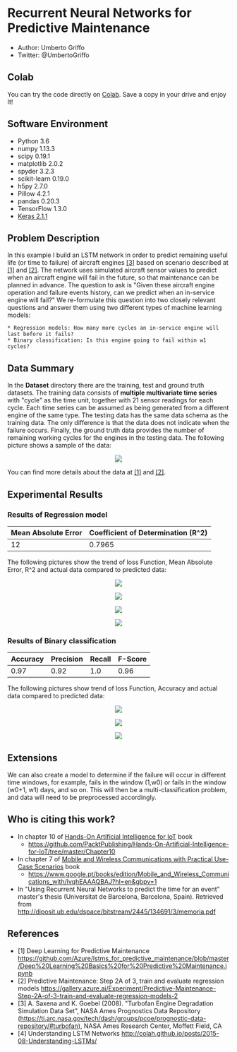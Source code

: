 # Recurrent Neural Networks for Predictive Maintenance
* Author: Umberto Griffo
* Twitter: @UmbertoGriffo

## Colab
You can try the code directly on [Colab](https://colab.research.google.com/drive/1tjIOud2Cc6smmvZsbl-QDBA6TLA2iEtd).
Save a copy in your drive and enjoy It!

## Software Environment
* Python 3.6
* numpy 1.13.3
* scipy 0.19.1
* matplotlib 2.0.2
* spyder 3.2.3
* scikit-learn 0.19.0
* h5py 2.7.0 
* Pillow 4.2.1 
* pandas 0.20.3
* TensorFlow 1.3.0
* [Keras 2.1.1](https://keras.io)

## Problem Description
In this example I build an LSTM network in order to predict remaining useful life (or time to failure) of aircraft engines <a href="https://ti.arc.nasa.gov/tech/dash/groups/pcoe/prognostic-data-repository/#turbofan">[3]</a> based on scenario described at <a href="https://github.com/Azure/lstms_for_predictive_maintenance/blob/master/Deep%20Learning%20Basics%20for%20Predictive%20Maintenance.ipynb">[1]</a> and <a href="https://gallery.azure.ai/Experiment/Predictive-Maintenance-Step-2A-of-3-train-and-evaluate-regression-models-2">[2]</a>.
The network uses simulated aircraft sensor values to predict when an aircraft engine will fail in the future, so that maintenance can be planned in advance.
The question to ask is "Given these aircraft engine operation and failure events history, can we predict when an in-service engine will fail?"
We re-formulate this question into two closely relevant questions and answer them using two different types of machine learning models:

	* Regression models: How many more cycles an in-service engine will last before it fails?
	* Binary classification: Is this engine going to fail within w1 cycles?

## Data Summary
In the **Dataset** directory there are the training, test and ground truth datasets.
The training data consists of **multiple multivariate time series** with "cycle" as the time unit, together with 21 sensor readings for each cycle.
Each time series can be assumed as being generated from a different engine of the same type.
The testing data has the same data schema as the training data.
The only difference is that the data does not indicate when the failure occurs.
Finally, the ground truth data provides the number of remaining working cycles for the engines in the testing data.
The following picture shows a sample of the data: 
<p align="center">
  <img src="https://github.com/umbertogriffo/Predictive-Maintenance-using-LSTM/blob/master/Output/datasetSample.png"/>
</p>
You can find more details about the data at <a href="https://github.com/Azure/lstms_for_predictive_maintenance/blob/master/Deep%20Learning%20Basics%20for%20Predictive%20Maintenance.ipynb">[1]</a> and <a href="https://gallery.azure.ai/Experiment/Predictive-Maintenance-Step-2A-of-3-train-and-evaluate-regression-models-2">[2]</a>.

## Experimental Results
### Results of Regression model

|Mean Absolute Error|Coefficient of Determination (R^2)|
|----|----|
|12|0.7965|

The following pictures show the trend of loss Function, Mean Absolute Error, R^2 and actual data compared to predicted data: 
<p align="center">
  <img src="https://github.com/umbertogriffo/Predictive-Maintenance-using-LSTM/blob/master/Output/model_regression_loss.png"/>
</p>
<p align="center">
  <img src="https://github.com/umbertogriffo/Predictive-Maintenance-using-LSTM/blob/master/Output/model_mae.png"/>
</p>
<p align="center">
  <img src="https://github.com/umbertogriffo/Predictive-Maintenance-using-LSTM/blob/master/Output/model_r2.png"/>
</p>
<p align="center">
  <img src="https://github.com/umbertogriffo/Predictive-Maintenance-using-LSTM/blob/master/Output/model_regression_verify.png"/>
</p>
         
### Results of Binary classification 

|Accuracy|Precision|Recall|F-Score|
|----|----|----|----|
|0.97|0.92|1.0|0.96|

The following pictures show trend of loss Function, Accuracy and actual data compared to predicted data: 
<p align="center">
  <img src="https://github.com/umbertogriffo/Predictive-Maintenance-using-LSTM/blob/master/Output/model_loss.png"/>
</p>
<p align="center">
  <img src="https://github.com/umbertogriffo/Predictive-Maintenance-using-LSTM/blob/master/Output/model_accuracy.png"/>
</p>
<p align="center">
  <img src="https://github.com/umbertogriffo/Predictive-Maintenance-using-LSTM/blob/master/Output/model_verify.png?raw=true"/>
</p>

## Extensions
We can also create a model to determine if the failure will occur in different time windows, for example, fails in the window (1,w0) or fails in the window (w0+1, w1) days, and so on. This will then be a multi-classification problem, and data will need to be preprocessed accordingly. 

## Who is citing this work?

* In chapter 10 of [Hands-On Artificial Intelligence for IoT](https://www.amazon.it/Hands-Artificial-Intelligence-IoT-techniques/dp/1788836065) book
	* https://github.com/PacktPublishing/Hands-On-Artificial-Intelligence-for-IoT/tree/master/Chapter10
* In chapter 7 of [Mobile and Wireless Communications with Practical Use-Case Scenarios](https://www.amazon.com/Wireless-Communications-Practical-Use-Case-Scenarios/dp/1032119020) book
	* https://www.google.pt/books/edition/Mobile_and_Wireless_Communications_with/lvqhEAAAQBAJ?hl=en&gbpv=1
* In "Using Recurrent Neural Networks to predict the time for an event" master's thesis (Universitat de Barcelona, Barcelona, Spain). Retrieved from http://diposit.ub.edu/dspace/bitstream/2445/134691/3/memoria.pdf

## References

- [1] Deep Learning for Predictive Maintenance https://github.com/Azure/lstms_for_predictive_maintenance/blob/master/Deep%20Learning%20Basics%20for%20Predictive%20Maintenance.ipynb
- [2] Predictive Maintenance: Step 2A of 3, train and evaluate regression models https://gallery.azure.ai/Experiment/Predictive-Maintenance-Step-2A-of-3-train-and-evaluate-regression-models-2
- [3] A. Saxena and K. Goebel (2008). "Turbofan Engine Degradation Simulation Data Set", NASA Ames Prognostics Data Repository (https://ti.arc.nasa.gov/tech/dash/groups/pcoe/prognostic-data-repository/#turbofan), NASA Ames Research Center, Moffett Field, CA 
- [4] Understanding LSTM Networks http://colah.github.io/posts/2015-08-Understanding-LSTMs/
